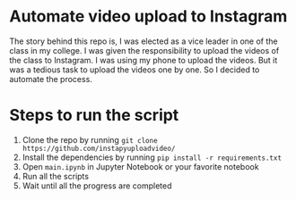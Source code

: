 # Automate video upload to Instagram

The story behind this repo is, I was elected as a vice leader in one of the class in my college. I was given the responsibility to upload the videos of the class to Instagram. I was using my phone to upload the videos. But it was a tedious task to upload the videos one by one. So I decided to automate the process.

# Steps to run the script

1. Clone the repo by running `git clone https://github.com/instapyuploadvideo/`
2. Install the dependencies by running `pip install -r requirements.txt`
3. Open `main.ipynb` in Jupyter Notebook or your favorite notebook
4. Run all the scripts
5. Wait until all the progress are completed

